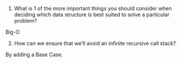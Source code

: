 1. What is 1 of the more important things you should consider when deciding which data structure is best suited to solve a particular problem?

Big-O

2. How can we ensure that we’ll avoid an infinite recursive call stack?

By adding a Base Case.
